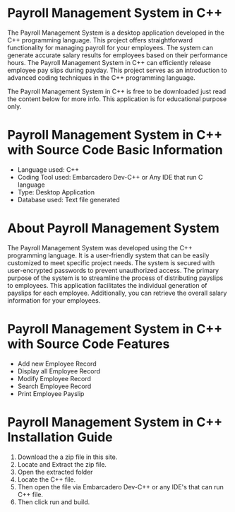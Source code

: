 # Payroll Management System in C++

The Payroll Management System is a desktop application developed in the C++ programming language. This project offers straightforward functionality for managing payroll for your employees. The system can generate accurate salary results for employees based on their performance hours. The Payroll Management System in C++ can efficiently release employee pay slips during payday. This project serves as an introduction to advanced coding techniques in the C++ programming language.

The Payroll Management System in C++ is free to be downloaded just read the content below for more info. This application is for educational purpose only.

# Payroll Management System in C++ with Source Code Basic Information

- Language used: C++
- Coding Tool used: Embarcadero Dev-C++ or Any IDE that run C language
- Type: Desktop Application
- Database used: Text file generated

# About Payroll Management System

The Payroll Management System was developed using the C++ programming language. It is a user-friendly system that can be easily customized to meet specific project needs. The system is secured with user-encrypted passwords to prevent unauthorized access. The primary purpose of the system is to streamline the process of distributing payslips to employees. This application facilitates the individual generation of payslips for each employee. Additionally, you can retrieve the overall salary information for your employees.

# Payroll Management System in C++ with Source Code Features

- Add new Employee Record
- Display all Employee Record
- Modify Employee Record
- Search Employee Record
- Print Employee Payslip

# Payroll Management System in C++ Installation Guide

1. Download the a zip file in this site.
2. Locate and Extract the zip file.
3. Open the extracted folder
4. Locate the C++ file.
5. Then open the file via Embarcadero Dev-C++ or any IDE's that can run C++ file.
6. Then click run and build.
